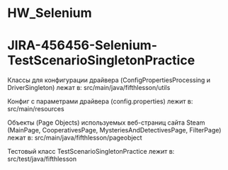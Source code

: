 # HW_Selenium
# JIRA-456456-Selenium-TestScenarioSingletonPractice

Классы для конфигурации драйвера (ConfigPropertiesProcessing и DriverSingleton) лежат в: src/main/java/fifthlesson/utils

Конфиг с параметрами драйвера (config.properties) лежит в: src/main/resources

Объекты (Page Objects) используемых веб-страниц сайта Steam (MainPage, CooperativesPage, MysteriesAndDetectivesPage, FilterPage) лежат в: src/main/java/fifthlesson/pageobject

Тестовый класс TestScenarioSingletonPractice лежит в: src/test/java/fifthlesson
